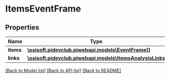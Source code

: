 # ItemsEventFrame

## Properties
Name | Type | Description | Notes
------------ | ------------- | ------------- | -------------
**items** | [**\osisoft.pidevclub.piwebapi.models\EventFrame[]**](EventFrame.md) |  | [optional] 
**links** | [**\osisoft.pidevclub.piwebapi.models\ItemsAnalysisLinks**](ItemsAnalysisLinks.md) |  | [optional] 

[[Back to Model list]](../README.md#documentation-for-models) [[Back to API list]](../README.md#documentation-for-api-endpoints) [[Back to README]](../README.md)


